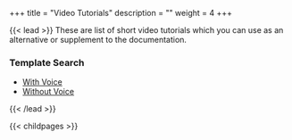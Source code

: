 +++
title = "Video Tutorials"
description = ""
weight = 4
+++

{{< lead >}}
These are list of short video tutorials which you can use as an alternative or supplement to the documentation.
<br/>

### Template Search 
- <a href="https://bit.ly/3kiQeab">With Voice</a>
- <a href="https://bit.ly/3jgr4HO">Without Voice</a>

{{< /lead >}}


{{< childpages >}}